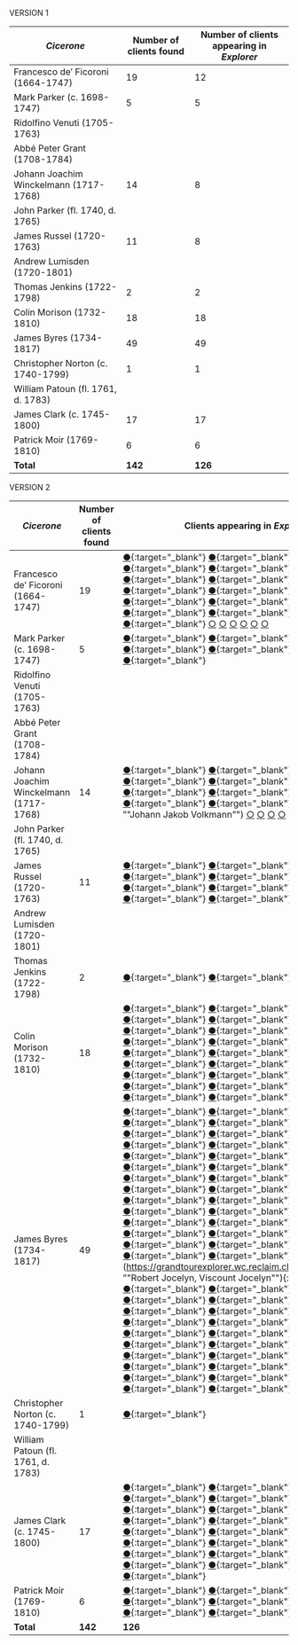 VERSION 1

*Cicerone* | Number of clients found | Number of clients appearing in *Explorer*
-|-|-
Francesco de’ Ficoroni (1664-1747) | 19 | 12
Mark Parker (c. 1698-1747) | 5 | 5
Ridolfino Venuti (1705-1763) | |
Abbé Peter Grant (1708-1784) | |
Johann Joachim Winckelmann (1717-1768) | 14 | 8
John Parker (fl. 1740, d. 1765) | |
James Russel (1720-1763) | 11 | 8
Andrew Lumisden (1720-1801) | |
Thomas Jenkins (1722-1798) | 2 | 2
Colin Morison (1732-1810) | 18 | 18
James Byres (1734-1817) | 49 | 49
Christopher Norton (c. 1740-1799) | 1 | 1
William Patoun (fl. 1761, d. 1783) | |
James Clark (c. 1745-1800) | 17 | 17
Patrick Moir (1769-1810) | 6 | 6
**Total** | **142** | **126**


VERSION 2

*Cicerone* | Number of clients found | Clients appearing in *Explorer*
-|-|-
Francesco de’ Ficoroni (1664-1747) | 19 | [●](https://grandtourexplorer.wc.reclaim.cloud/#/entries/29 "Joseph Addison"){:target="\_blank"} [●](https://grandtourexplorer.wc.reclaim.cloud/#/entries/292 "Hon. Benjamin Bathurst"){:target="\_blank"} [●](https://grandtourexplorer.wc.reclaim.cloud/#/entries/368 "Hon. Willem Bentinck"){:target="\_blank"} [●](https://grandtourexplorer.wc.reclaim.cloud/#/entries/389 "Moses Bernege"){:target="\_blank"} [●](https://grandtourexplorer.wc.reclaim.cloud/#/entries/917 "Humphrey Chetham"){:target="\_blank"} [●](https://grandtourexplorer.wc.reclaim.cloud/#/entries/2321 "Dr. James Hay"){:target="\_blank"} [●](https://grandtourexplorer.wc.reclaim.cloud/#/entries/2751 "Rev. Basil Kennett"){:target="\_blank"} [●](https://grandtourexplorer.wc.reclaim.cloud/#/entries/3310 "Conyers Middleton"){:target="\_blank"} [●](https://grandtourexplorer.wc.reclaim.cloud/#/entries/3588 "Thomas Howard, 8th Duke of Norfolk"){:target="\_blank"} [●](https://grandtourexplorer.wc.reclaim.cloud/#/entries/3813 "Sir John Perceval, 5th Baronet of Burton"){:target="\_blank"} [●](https://grandtourexplorer.wc.reclaim.cloud/#/entries/4350 "Charles Talbot, 1st Duke of Shrewsbury"){:target="\_blank"} [●](https://grandtourexplorer.wc.reclaim.cloud/#/entries/4469 "Joseph Spence"){:target="\_blank"} [●](https://grandtourexplorer.wc.reclaim.cloud/#/entries/4768 "Richard Tighe"){:target="\_blank"} [○](## "Anton Ulrich, Prince of Saxe-Meiningen") [○](## "Count Ferdinand Anton Danneskiold-Laurvig") [○](## "Giovanni Carlo Ebner-Eschenbach") [○](## "Giulio Brunetto de’Rancy") [○](## "Peter Vanschoonhoven") [○](## "Signore Cristiano de Voscamp")
Mark Parker (c. 1698-1747) | 5 | [●](https://grandtourexplorer.wc.reclaim.cloud/#/entries/1302 "Sir Francis Dashwood, 2nd Baronet of West Wycombe"){:target="\_blank"} [●](https://grandtourexplorer.wc.reclaim.cloud/#/entries/2386 "Hon. George William, Baron Hervey"){:target="\_blank"} [●](https://grandtourexplorer.wc.reclaim.cloud/#/entries/3552 "Sir Roger Newdigate, 5th Baronet of Arbury Hall"){:target="\_blank"} [●](https://grandtourexplorer.wc.reclaim.cloud/#/entries/3919.1 "Henrietta Louisa Jeffreys Fermor, Countess of Pomfret"){:target="\_blank"} [●](https://grandtourexplorer.wc.reclaim.cloud/#/entries/4037 "Sir John Rawdon, 4th Baronet of Rawdon Hall"){:target="\_blank"}
Ridolfino Venuti (1705-1763) | |
Abbé Peter Grant (1708-1784) | |
Johann Joachim Winckelmann (1717-1768) | 14 | [●](https://grandtourexplorer.wc.reclaim.cloud/#/entries/214 "Frederick Calvert, 6th Baron Baltimore"){:target="\_blank"} [●](https://grandtourexplorer.wc.reclaim.cloud/#/entries/2003 "Alexander Gordon, 4th Duke of Gordon"){:target="\_blank"} [●](https://grandtourexplorer.wc.reclaim.cloud/#/entries/2502 "Charles Hope, Lord Hope"){:target="\_blank"} [●](https://grandtourexplorer.wc.reclaim.cloud/#/entries/4166 "John Ker, 3rd Duke of Roxburghe"){:target="\_blank"} [●](https://grandtourexplorer.wc.reclaim.cloud/#/entries/4524 "Mr. Stephenson"){:target="\_blank"} [●](https://grandtourexplorer.wc.reclaim.cloud/#/entries/4528 "Rev. Laurence Sterne"){:target="\_blank"} [●](https://grandtourexplorer.wc.reclaim.cloud/#/entries/5119 "John Wilkes"){:target="\_blank"} [●](https://grandtourexplorer.wc.reclaim.cloud/#/entries/5277 "Edward Augustus, Duke of York"){:target="\_blank"} [○](## "Charles Wortley Montagu") [○](## ""Johann Jakob Volkmann"") [○](## "Karl Wilhelm Ferdinand, Prince of Braunschweig-Wolfenbüttel") [○](## "Leopold III, Prince of Anhalt-Dessau") [○](## "Prince Georg August of Mecklenburg-Strelitz") [○](## "Princess Augusta Frederica of Great Britain") 
John Parker (fl. 1740, d. 1765) | |
James Russel (1720-1763) | 11 | [●](https://grandtourexplorer.wc.reclaim.cloud/#/entries/1300 "William Legge, 2nd Earl of Dartmouth"){:target="_blank"} [●](https://grandtourexplorer.wc.reclaim.cloud/#/entries/1740 "Mr. Fitzhugh"){:target="_blank"} [●](https://grandtourexplorer.wc.reclaim.cloud/#/entries/1985 "Christopher (Kit) Golding"){:target="_blank"} [●](https://grandtourexplorer.wc.reclaim.cloud/#/entries/2484 "Rowland Holt"){:target="_blank"} [●](https://grandtourexplorer.wc.reclaim.cloud/#/entries/2878 "William Lee"){:target="_blank"} [●](https://grandtourexplorer.wc.reclaim.cloud/#/entries/3596 "Frederick North, Lord North"){:target="_blank"} [●](https://grandtourexplorer.wc.reclaim.cloud/#/entries/4138 "Rev. Edward Rolle"){:target="_blank"} [●](https://grandtourexplorer.wc.reclaim.cloud/#/entries/4985 "John Walter"){:target="_blank"} [○](## "Mr. Clark") [○](## "Mr. Cochrane") [○](## "William Hodges Sneyd") 
Andrew Lumisden (1720-1801) | |
Thomas Jenkins (1722-1798) | 2 | [●](https://grandtourexplorer.wc.reclaim.cloud/#/entries/324 "Elizabeth Berkeley, Duchess of Beaufort"){:target="_blank"} [●](https://grandtourexplorer.wc.reclaim.cloud/#/entries/1968 "William Henry, Duke of Gloucester"){:target="_blank"} 
Colin Morison (1732-1810) | 18 | [●](https://grandtourexplorer.wc.reclaim.cloud/#/entries/322 "Topham Beauclerk"){:target="_blank"} [●](https://grandtourexplorer.wc.reclaim.cloud/#/entries/509 "James Boswell"){:target="_blank"} [●](https://grandtourexplorer.wc.reclaim.cloud/#/entries/1159 "George Kien Hayward Coussmaker"){:target="_blank"} [●](https://grandtourexplorer.wc.reclaim.cloud/#/entries/1475 "William Drake"){:target="_blank"} [●](https://grandtourexplorer.wc.reclaim.cloud/#/entries/1718 "James Ogilvy, 7th and 4th Earl of Findlater and Seafield"){:target="_blank"} [●](https://grandtourexplorer.wc.reclaim.cloud/#/entries/1804 "Kenneth Mackenzie, Lord Fortrose"){:target="_blank"} [●](https://grandtourexplorer.wc.reclaim.cloud/#/entries/2445 "Richard Colt Hoare"){:target="_blank"} [●](https://grandtourexplorer.wc.reclaim.cloud/#/entries/2695 "Richard Paul Jodrell"){:target="_blank"} [●](https://grandtourexplorer.wc.reclaim.cloud/#/entries/3258 "Sir John Meade, 4th Baronet"){:target="_blank"} [●](https://grandtourexplorer.wc.reclaim.cloud/#/entries/3472 "John Stuart, Viscount Mountstuart"){:target="_blank"} [●](https://grandtourexplorer.wc.reclaim.cloud/#/entries/3717 "Henry Temple, 2nd Viscount Palmerston"){:target="_blank"} [●](https://grandtourexplorer.wc.reclaim.cloud/#/entries/3717.1 "Mary Mee Temple, Lady Palmerston"){:target="_blank"} [●](https://grandtourexplorer.wc.reclaim.cloud/#/entries/3935 "Thomas Chinnal Porter"){:target="_blank"} [●](https://grandtourexplorer.wc.reclaim.cloud/#/entries/4163 "Captain Rowley"){:target="_blank"} [●](https://grandtourexplorer.wc.reclaim.cloud/#/entries/4705 "Taylor"){:target="_blank"} [●](https://grandtourexplorer.wc.reclaim.cloud/#/entries/4705.1 "Unidentifiable tourist"){:target="_blank"} [●](https://grandtourexplorer.wc.reclaim.cloud/#/entries/4900 "John Fitzpatrick, 2nd Earl of Upper Ossory"){:target="_blank"} [●](https://grandtourexplorer.wc.reclaim.cloud/#/entries/5043 "Elizabeth Webster, Lady Webster"){:target="_blank"}
James Byres (1734-1817) | 49 | [●](https://grandtourexplorer.wc.reclaim.cloud/#/entries/100 "John Apthorp"){:target="_blank"} [●](https://grandtourexplorer.wc.reclaim.cloud/#/entries/324 "Elizabeth Berkeley, Duchess of Beaufort"){:target="_blank"} [●](https://grandtourexplorer.wc.reclaim.cloud/#/entries/332 "Peter Beckford"){:target="_blank"} [●](https://grandtourexplorer.wc.reclaim.cloud/#/entries/375 "Charles Berington"){:target="_blank"} [●](https://grandtourexplorer.wc.reclaim.cloud/#/entries/556 "Rev. Thomas Brand"){:target="_blank"} [●](https://grandtourexplorer.wc.reclaim.cloud/#/entries/611 "Jonas Langford Brooke"){:target="_blank"} [●](https://grandtourexplorer.wc.reclaim.cloud/#/entries/615.1 "Mr. Brooke"){:target="_blank"} [●](https://grandtourexplorer.wc.reclaim.cloud/#/entries/811 "Sir David Carnegie, 4th Baronet of Southesk"){:target="_blank"} [●](https://grandtourexplorer.wc.reclaim.cloud/#/entries/963 "Thomas Clarke"){:target="_blank"} [●](https://grandtourexplorer.wc.reclaim.cloud/#/entries/1004 "James Clitherow"){:target="_blank"} [●](https://grandtourexplorer.wc.reclaim.cloud/#/entries/1086 "William Constable"){:target="_blank"} [●](https://grandtourexplorer.wc.reclaim.cloud/#/entries/1272 "John Dalrymple, Viscount Dalrymple"){:target="_blank"} [●](https://grandtourexplorer.wc.reclaim.cloud/#/entries/1377 "William Cavendish, 5th Duke of Devonshire"){:target="_blank"} [●](https://grandtourexplorer.wc.reclaim.cloud/#/entries/1802 "Mr. Fortescue"){:target="_blank"} [●](https://grandtourexplorer.wc.reclaim.cloud/#/entries/1823 "Vincent Foxley"){:target="_blank"} [●](https://grandtourexplorer.wc.reclaim.cloud/#/entries/1914 "Sir Thomas Gascoigne, 8th Baronet of Parlington"){:target="_blank"} [●](https://grandtourexplorer.wc.reclaim.cloud/#/entries/1932 "Elizabeth Gibbes"){:target="_blank"} [●](https://grandtourexplorer.wc.reclaim.cloud/#/entries/1932.1 "Agnes Gibbes"){:target="_blank"} [●](https://grandtourexplorer.wc.reclaim.cloud/#/entries/1932.2 "Lady Agnes Osborne Gibbes"){:target="_blank"} [●](https://grandtourexplorer.wc.reclaim.cloud/#/entries/1933 "Sir Philip Gibbes, 1st Baronet of Springhead, Barbados"){:target="_blank"} [●](https://grandtourexplorer.wc.reclaim.cloud/#/entries/1935 "Edward Gibbon"){:target="_blank"} [●](https://grandtourexplorer.wc.reclaim.cloud/#/entries/1949 "Thomas Giffard"){:target="_blank"} [●](https://grandtourexplorer.wc.reclaim.cloud/#/entries/2045 "Sir James Graham, 1st Baronet"){:target="_blank"} [●](https://grandtourexplorer.wc.reclaim.cloud/#/entries/2110 "Hon. Charles Francis Greville"){:target="_blank"} [●](https://grandtourexplorer.wc.reclaim.cloud/#/entries/2121 "Thomas Egerton, Baron Grey de Wilton"){:target="_blank"} [●](https://grandtourexplorer.wc.reclaim.cloud/#/entries/2149 "William Guise"){:target="_blank"} [●](https://grandtourexplorer.wc.reclaim.cloud/#/entries/2188 "Sir James, 4th Baronet Hall"){:target="_blank"} [●](https://grandtourexplorer.wc.reclaim.cloud/#/entries/2390 "Col. Hon. William Hervey"){:target="_blank"} [●](https://grandtourexplorer.wc.reclaim.cloud/#/entries/2694 ""Robert Jocelyn, Viscount Jocelyn""){:target="_blank"} [●](https://grandtourexplorer.wc.reclaim.cloud/#/entries/2849 "Mr. Lascelles"){:target="_blank"} [●](https://grandtourexplorer.wc.reclaim.cloud/#/entries/3013 "Charles Long"){:target="_blank"} [●](https://grandtourexplorer.wc.reclaim.cloud/#/entries/3429 "Dr, John Morgan"){:target="_blank"} [●](https://grandtourexplorer.wc.reclaim.cloud/#/entries/3509 "Musgrave"){:target="_blank"} [●](https://grandtourexplorer.wc.reclaim.cloud/#/entries/3545 "Richard Neville"){:target="_blank"} [●](https://grandtourexplorer.wc.reclaim.cloud/#/entries/3668 "Thomas Orde"){:target="_blank"} [●](https://grandtourexplorer.wc.reclaim.cloud/#/entries/3714 "Thomas Palmer"){:target="_blank"} [●](https://grandtourexplorer.wc.reclaim.cloud/#/entries/3741 "Dr. John Parkinson"){:target="_blank"} [●](https://grandtourexplorer.wc.reclaim.cloud/#/entries/3769 "William Patoun"){:target="_blank"} [●](https://grandtourexplorer.wc.reclaim.cloud/#/entries/3793 "Hon. Thomas Pelham"){:target="_blank"} [●](https://grandtourexplorer.wc.reclaim.cloud/#/entries/3795 "Lord John Pelham Clinton"){:target="_blank"} [●](https://grandtourexplorer.wc.reclaim.cloud/#/entries/3925 "William Brabazon Ponsonby"){:target="_blank"} [●](https://grandtourexplorer.wc.reclaim.cloud/#/entries/3953 "Samuel Powel"){:target="_blank"} [●](https://grandtourexplorer.wc.reclaim.cloud/#/entries/3957 "George Herbert, 2nd Earl of Powis"){:target="_blank"} [●](https://grandtourexplorer.wc.reclaim.cloud/#/entries/4200 "George Ashburnham, Viscount St. Asaph"){:target="_blank"} [●](https://grandtourexplorer.wc.reclaim.cloud/#/entries/4509 "John Staples"){:target="_blank"} [●](https://grandtourexplorer.wc.reclaim.cloud/#/entries/4655 "Henry Swinburne"){:target="_blank"} [●](https://grandtourexplorer.wc.reclaim.cloud/#/entries/5089 "Rev. Robert Wharton"){:target="_blank"} [●](https://grandtourexplorer.wc.reclaim.cloud/#/entries/5261 "Sir Watkin Williams Wynn"){:target="_blank"} [●](https://grandtourexplorer.wc.reclaim.cloud/#/entries/5279 "Philip Yorke"){:target="_blank"} 
Christopher Norton (c. 1740-1799) | 1 | [●](https://grandtourexplorer.wc.reclaim.cloud/#/entries/2121 "Thomas Egerton, Baron Grey de Wilton"){:target="_blank"} 
William Patoun (fl. 1761, d. 1783) | |
James Clark (c. 1745-1800) | 17 | [●](https://grandtourexplorer.wc.reclaim.cloud/#/entries/0 "Charles Abbot"){:target="_blank"} [●](https://grandtourexplorer.wc.reclaim.cloud/#/entries/611 "Jonas Langford Brooke"){:target="_blank"} [●](https://grandtourexplorer.wc.reclaim.cloud/#/entries/1004 "James Clitherow"){:target="_blank"} [●](https://grandtourexplorer.wc.reclaim.cloud/#/entries/1777 "Sir William Forbes, 6th Baronet of Pitsligo"){:target="_blank"} [●](https://grandtourexplorer.wc.reclaim.cloud/#/entries/1777.1 "Lady Elizabeth Hay Forbes"){:target="_blank"} [●](https://grandtourexplorer.wc.reclaim.cloud/#/entries/1777.2 "Forbes daughter"){:target="_blank"} [●](https://grandtourexplorer.wc.reclaim.cloud/#/entries/1823 "Vincent Foxley"){:target="_blank"} [●](https://grandtourexplorer.wc.reclaim.cloud/#/entries/2062 "James Grant"){:target="_blank"} [●](https://grandtourexplorer.wc.reclaim.cloud/#/entries/2121 "Thomas Egerton, Baron Grey de Wilton"){:target="_blank"} [●](https://grandtourexplorer.wc.reclaim.cloud/#/entries/2363 "George Augustus Herbert, Lord Herbert"){:target="_blank"} [●](https://grandtourexplorer.wc.reclaim.cloud/#/entries/2849 "Mr. Lascelles"){:target="_blank"} [●](https://grandtourexplorer.wc.reclaim.cloud/#/entries/2947 "Hugh Leycester"){:target="_blank"} [●](https://grandtourexplorer.wc.reclaim.cloud/#/entries/3741 "Dr. John Parkinson"){:target="_blank"} [●](https://grandtourexplorer.wc.reclaim.cloud/#/entries/3935 "Thomas Chinnal Porter"){:target="_blank"} [●](https://grandtourexplorer.wc.reclaim.cloud/#/entries/4027 "Allan Ramsay"){:target="_blank"} [●](https://grandtourexplorer.wc.reclaim.cloud/#/entries/4029 "John Ramsay"){:target="_blank"} [●](https://grandtourexplorer.wc.reclaim.cloud/#/entries/4163 "Captain Rowley"){:target="_blank"} 
Patrick Moir (1769-1810) | 6 | [●](https://grandtourexplorer.wc.reclaim.cloud/#/entries/1777 "Sir William Forbes, 6th Baronet of Pitsligo"){:target="_blank"} [●](https://grandtourexplorer.wc.reclaim.cloud/#/entries/1777.1 "Lady Elizabeth Hay Forbes"){:target="_blank"} [●](https://grandtourexplorer.wc.reclaim.cloud/#/entries/1777.2 "Forbes daughter"){:target="_blank"} [●](https://grandtourexplorer.wc.reclaim.cloud/#/entries/4476 "Viscountess Margaret Georgiana Spencer"){:target="_blank"} [●](https://grandtourexplorer.wc.reclaim.cloud/#/entries/4762 "John Courtenay Throckmorton, 5th Baronet Throckmorton"){:target="_blank"} [●](https://grandtourexplorer.wc.reclaim.cloud/#/entries/4762.1 "Lady Maria Catherine Giffard Throckmorton"){:target="_blank"} 
**Total** | **142** | **126**